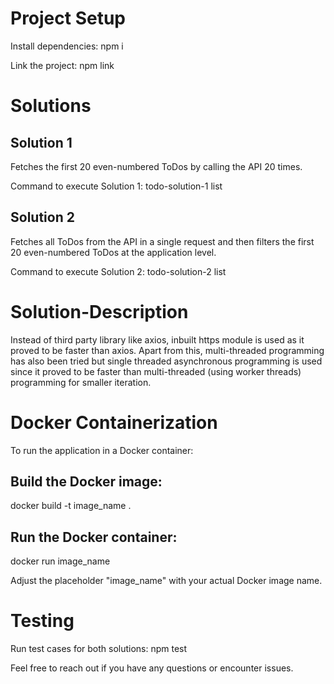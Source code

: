 # Project Setup

Install dependencies:
    npm i

Link the project:
    npm link

# Solutions

## Solution 1
Fetches the first 20 even-numbered ToDos by calling the API 20 times.

Command to execute Solution 1:
    todo-solution-1 list

## Solution 2
Fetches all ToDos from the API in a single request and then filters the first 20 even-numbered ToDos at the application level.

Command to execute Solution 2:
    todo-solution-2 list

# Solution-Description
Instead of third party library like axios, inbuilt https module is used as it proved to be faster than axios. Apart from this, multi-threaded programming has also been tried but single threaded asynchronous programming is used since it proved to be faster than multi-threaded (using worker threads) programming for smaller iteration.

# Docker Containerization
To run the application in a Docker container:

## Build the Docker image: 
docker build -t image_name .

## Run the Docker container: 
docker run image_name

Adjust the placeholder "image_name" with your actual Docker image name.

# Testing
Run test cases for both solutions: 
    npm test

Feel free to reach out if you have any questions or encounter issues.






